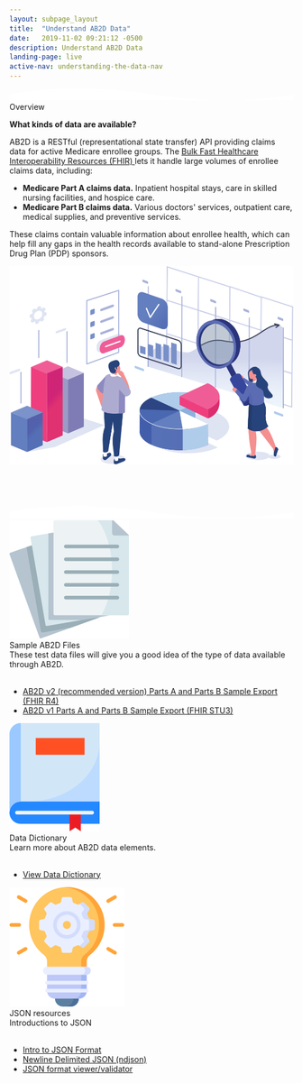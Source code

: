 ```yaml
---
layout: subpage_layout
title:  "Understand AB2D Data"
date:   2019-11-02 09:21:12 -0500 
description: Understand AB2D Data
landing-page: live
active-nav: understanding-the-data-nav
---
```


<section class="bg-white page-section py-5" role="main">
    <svg class="shape-divider" preserveAspectRatio="xMidYMin slice" version="1.1" xmlns="http://www.w3.org/2000/svg" xmlns:xlink="http://www.w3.org/1999/xlink" x="0px" y="0px"
         viewBox="0 0 1034.2 43.8" style="enable-background:new 0 0 1034.2 43.8;" xml:space="preserve" alt="divider">
	<path fill="#ffffff" d="M0,21.3c0,0,209.3-48,517.1,0s517.1,0,517.1,0v22.5H0V21.3z"/>
    </svg>
    <div class="container">
        <div class="row" style="margin-bottom: 70px;">
            <div class="col-lg-6">
                <div class="step-header">Overview</div>
                <p>
                    <strong class="ds-u-font-weight--bold">What kinds of data are available?</strong>
                </p>
                <p>
                    AB2D is a RESTful (representational state transfer) API providing claims data for active Medicare enrollee groups. The <a href="https://hl7.org/fhir/uv/bulkdata/" target="_blank">Bulk Fast Healthcare Interoperability Resources (FHIR) </a> lets it handle large volumes of enrollee claims data, including:
                </p>
                <ul class="ds-c-list">
                    <li>
                        <strong class="ds-u-font-weight--bold">Medicare Part A claims data.</strong> Inpatient hospital stays, care in skilled nursing facilities, and hospice care.
                    </li>
                    <li>
                        <strong class="ds-u-font-weight--bold">Medicare Part B claims data.</strong> Various doctors' services, outpatient care, medical supplies, and preventive services.
                    </li>
                </ul>
                <p>
                    These claims contain valuable information about enrollee health, which can help fill any gaps in the health records available to stand-alone Prescription Drug Plan (PDP) sponsors.
                </p>
            </div>
            <div class="col-lg-6">
                <img class="mt-3" src="assets/img/data-analysis.svg" alt="data-analysis" />
            </div>
        </div>
    </div>
</section>         
<section class="bg-light-blue page-section pt-20 pb-10" role="region" aria-label="Developer Resources">        
    <svg class="shape-divider flip" version="1.1" xmlns="http://www.w3.org/2000/svg" xmlns:xlink="http://www.w3.org/1999/xlink" x="0px" y="0px"
             viewBox="0 0 1034.2 43.8" style="enable-background:new 0 0 1034.2 43.8;" xml:space="preserve" alt="divider">
        <path fill="#ffffff" d="M0,21.3c0,0,209.3-48,517.1,0s517.1,0,517.1,0v22.5H0V21.3z"/>
    </svg>
    <div class="container">    
        <div class="understanding-the-data-section">
            <div class="row">
                <div class="col-lg-2 text-center">
                    <img class="mb-3" src="assets/img/paper.svg" alt="paper" />
                </div>
                <div class="col-lg-10">
                    <div class="header-title">Sample AB2D Files</div>
                    These test data files will give you a good idea of the type of data available through AB2D.
                    <br /><br />
                    <ul class="ds-c-list">
                    <li>
                    <a href="assets/downloads/sample-data-r4.ndjson" download="sample-data-r4.ndjson">AB2D v2 (recommended version) Parts A and Parts B Sample Export (FHIR R4)</a>
                    </li>
                    <li>
                    <a href="assets/downloads/sample-data-stu3.ndjson" download="sample-data-stu3.ndjson">AB2D v1 Parts A and Parts B Sample Export (FHIR STU3)</a>
                    </li>
                    </ul>
                </div>
            </div>
        </div>
        <div class="understanding-the-data-section">
            <div class="row">
                <div class="col-lg-2 text-center">
                    <img class="mb-3" src="assets/img/book.svg" alt="book" />
                </div>
                <div class="col-lg-10">
                    <div class="header-title">Data Dictionary</div>
                    Learn more about AB2D data elements. 
                    <br /><br />
                    <ul class="ds-c-list">
                        <li>
                            <a href="data_dictionary.html">
                                View Data Dictionary
                            </a>
                        </li>    
                    </ul>
                </div>
            </div>
        </div>
        <div class="understanding-the-data-section">
            <div class="row">
                <div class="col-lg-2 text-center">
                    <img class="mb-3" src="assets/img/creativity.svg" alt="creativity" />
                </div>
                <div class="col-lg-10">
                    <div class="header-title">JSON resources</div>
                    Introductions to JSON
                    <br /><br />
                    <ul class="ds-c-list">
                        <li>
                            <a href="http://json.org/" target="_blank">Intro to JSON Format </a>
                        </li>
                        <li>
                            <a href="https://github.com/ndjson/ndjson-spec" target="_blank">Newline Delimited JSON (ndjson) </a>
                        </li>
                        <li>
                            <a href="https://jsonlint.com/" target="_blank">JSON format viewer/validator </a>
                        </li>
                    </ul>
                </div>
            </div>
        </div>    
    </div>
</section>    
